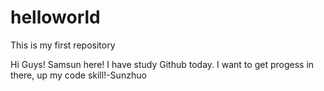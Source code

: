 # helloworld
This is my first repository

Hi Guys!
Samsun here! I have study Github today.
I want to get progess in there, up my code skill!-Sunzhuo
